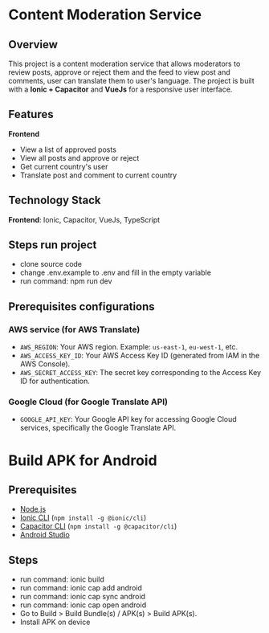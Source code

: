 # Content Moderation Service

## Overview

This project is a content moderation service that allows moderators to review posts, approve or reject them and the feed to view post and comments, user can translate them to user's language. The project is built with a **Ionic + Capacitor** and **VueJs** for a responsive user interface.

## Features

**Frontend**
  - View a list of approved posts
  - View all posts and approve or reject
  - Get current country's user
  - Translate post and comment to current country

## Technology Stack

**Frontend**: Ionic, Capacitor, VueJs, TypeScript

## Steps run project
- clone source code
- change .env.example to .env and fill in the empty variable
- run command: npm run dev

## Prerequisites configurations

### AWS service (for AWS Translate)
- `AWS_REGION`: Your AWS region. Example: `us-east-1`, `eu-west-1`, etc.
- `AWS_ACCESS_KEY_ID`: Your AWS Access Key ID (generated from IAM in the AWS Console).
- `AWS_SECRET_ACCESS_KEY`: The secret key corresponding to the Access Key ID for authentication.

### Google Cloud (for Google Translate API)
- `GOOGLE_API_KEY`: Your Google API key for accessing Google Cloud services, specifically the Google Translate API.

# Build APK for Android

## Prerequisites

- [Node.js](https://nodejs.org/)
- [Ionic CLI](https://ionicframework.com/docs/cli) (`npm install -g @ionic/cli`)
- [Capacitor CLI](https://capacitorjs.com/) (`npm install -g @capacitor/cli`)
- [Android Studio](https://developer.android.com/studio)

## Steps
- run command: ionic build
- run command: ionic cap add android
- run command: ionic cap sync android
- run command: ionic cap open android
- Go to Build > Build Bundle(s) / APK(s) > Build APK(s).
- Install APK on device
